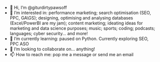 - 👋 Hi, I’m @giturdirtypawsoff
- 👀 I’m interested in: performance marketing; search optimisation (SEO, PPC, GA\GS); designing, optimising and analysing databases (Excel/PowerBI are my jam);
content marketing; ideating ideas for marketing and data science purposes; music; sports; coding; podcasts; languages; cyber security... and more!
- 🌱 I’m currently learning: paused on Python. Currently exploring SEO, PPC ASO
- 💞️ I’m looking to collaborate on... anything!
- 📫 How to reach me: pop me a message or send me an email

<!---
giturdirtypawsoff/giturdirtypawsoff is a ✨ special ✨ repository because its `README.md` (this file) appears on your GitHub profile.
You can click the Preview link to take a look at your changes.
--->
